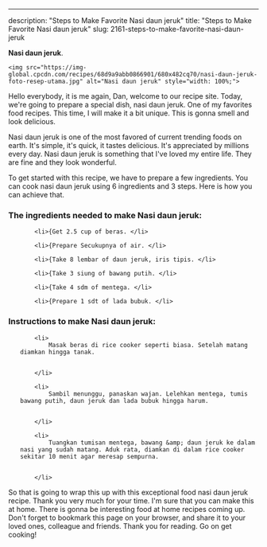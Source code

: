 ---
description: "Steps to Make Favorite Nasi daun jeruk"
title: "Steps to Make Favorite Nasi daun jeruk"
slug: 2161-steps-to-make-favorite-nasi-daun-jeruk

<p>
	<strong>Nasi daun jeruk</strong>. 
	
</p>
<p>
	
	<img src="https://img-global.cpcdn.com/recipes/68d9a9abb0866901/680x482cq70/nasi-daun-jeruk-foto-resep-utama.jpg" alt="Nasi daun jeruk" style="width: 100%;">
	
	
</p>
<p>
	Hello everybody, it is me again, Dan, welcome to our recipe site. Today, we're going to prepare a special dish, nasi daun jeruk. One of my favorites food recipes. This time, I will make it a bit unique. This is gonna smell and look delicious.
</p>
	
<p>
	
</p>
<p>
	Nasi daun jeruk is one of the most favored of current trending foods on earth. It's simple, it's quick, it tastes delicious. It's appreciated by millions every day. Nasi daun jeruk is something that I've loved my entire life. They are fine and they look wonderful.
</p>

<p>
To get started with this recipe, we have to prepare a few ingredients. You can cook nasi daun jeruk using 6 ingredients and 3 steps. Here is how you can achieve that.
</p>

<h3>The ingredients needed to make Nasi daun jeruk:</h3>

<ol>
	
		<li>{Get 2.5 cup of beras. </li>
	
		<li>{Prepare Secukupnya of air. </li>
	
		<li>{Take 8 lembar of daun jeruk, iris tipis. </li>
	
		<li>{Take 3 siung of bawang putih. </li>
	
		<li>{Take 4 sdm of mentega. </li>
	
		<li>{Prepare 1 sdt of lada bubuk. </li>
	
</ol>
<p>
	
</p>

<h3>Instructions to make Nasi daun jeruk:</h3>

<ol>
	
		<li>
			Masak beras di rice cooker seperti biasa. Setelah matang diamkan hingga tanak.
			
			
		</li>
	
		<li>
			Sambil menunggu, panaskan wajan. Lelehkan mentega, tumis bawang putih, daun jeruk dan lada bubuk hingga harum.
			
			
		</li>
	
		<li>
			Tuangkan tumisan mentega, bawang &amp; daun jeruk ke dalam nasi yang sudah matang. Aduk rata, diamkan di dalam rice cooker sekitar 10 menit agar meresap sempurna.
			
			
		</li>
	
</ol>

<p>
	
</p>

<p>
	So that is going to wrap this up with this exceptional food nasi daun jeruk recipe. Thank you very much for your time. I'm sure that you can make this at home. There is gonna be interesting food at home recipes coming up. Don't forget to bookmark this page on your browser, and share it to your loved ones, colleague and friends. Thank you for reading. Go on get cooking!
</p>
